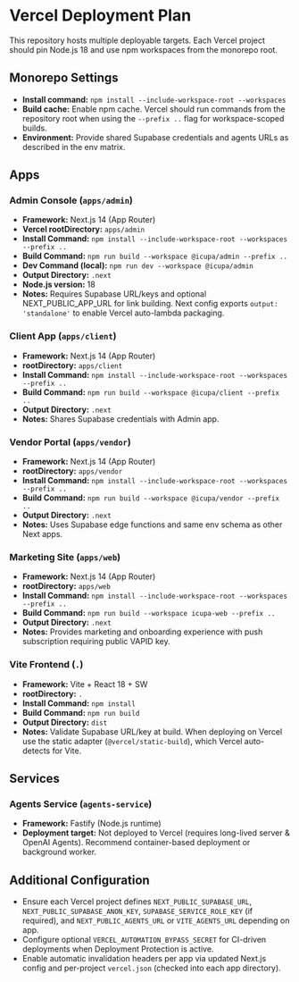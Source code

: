 # Vercel Deployment Plan

This repository hosts multiple deployable targets. Each Vercel project should pin Node.js 18 and use npm workspaces from the monorepo root.

## Monorepo Settings
- **Install command:** `npm install --include-workspace-root --workspaces`
- **Build cache:** Enable npm cache. Vercel should run commands from the repository root when using the `--prefix ..` flag for workspace-scoped builds.
- **Environment:** Provide shared Supabase credentials and agents URLs as described in the env matrix.

## Apps

### Admin Console (`apps/admin`)
- **Framework:** Next.js 14 (App Router)
- **Vercel rootDirectory:** `apps/admin`
- **Install Command:** `npm install --include-workspace-root --workspaces --prefix ..`
- **Build Command:** `npm run build --workspace @icupa/admin --prefix ..`
- **Dev Command (local):** `npm run dev --workspace @icupa/admin`
- **Output Directory:** `.next`
- **Node.js version:** 18
- **Notes:** Requires Supabase URL/keys and optional NEXT_PUBLIC_APP_URL for link building. Next config exports `output: 'standalone'` to enable Vercel auto-lambda packaging.

### Client App (`apps/client`)
- **Framework:** Next.js 14 (App Router)
- **rootDirectory:** `apps/client`
- **Install Command:** `npm install --include-workspace-root --workspaces --prefix ..`
- **Build Command:** `npm run build --workspace @icupa/client --prefix ..`
- **Output Directory:** `.next`
- **Notes:** Shares Supabase credentials with Admin app.

### Vendor Portal (`apps/vendor`)
- **Framework:** Next.js 14 (App Router)
- **rootDirectory:** `apps/vendor`
- **Install Command:** `npm install --include-workspace-root --workspaces --prefix ..`
- **Build Command:** `npm run build --workspace @icupa/vendor --prefix ..`
- **Output Directory:** `.next`
- **Notes:** Uses Supabase edge functions and same env schema as other Next apps.

### Marketing Site (`apps/web`)
- **Framework:** Next.js 14 (App Router)
- **rootDirectory:** `apps/web`
- **Install Command:** `npm install --include-workspace-root --workspaces --prefix ..`
- **Build Command:** `npm run build --workspace icupa-web --prefix ..`
- **Output Directory:** `.next`
- **Notes:** Provides marketing and onboarding experience with push subscription requiring public VAPID key.

### Vite Frontend (`.`)
- **Framework:** Vite + React 18 + SW
- **rootDirectory:** `.`
- **Install Command:** `npm install`
- **Build Command:** `npm run build`
- **Output Directory:** `dist`
- **Notes:** Validate Supabase URL/key at build. When deploying on Vercel use the static adapter (`@vercel/static-build`), which Vercel auto-detects for Vite.

## Services

### Agents Service (`agents-service`)
- **Framework:** Fastify (Node.js runtime)
- **Deployment target:** Not deployed to Vercel (requires long-lived server & OpenAI Agents). Recommend container-based deployment or background worker.

## Additional Configuration
- Ensure each Vercel project defines `NEXT_PUBLIC_SUPABASE_URL`, `NEXT_PUBLIC_SUPABASE_ANON_KEY`, `SUPABASE_SERVICE_ROLE_KEY` (if required), and `NEXT_PUBLIC_AGENTS_URL` or `VITE_AGENTS_URL` depending on app.
- Configure optional `VERCEL_AUTOMATION_BYPASS_SECRET` for CI-driven deployments when Deployment Protection is active.
- Enable automatic invalidation headers per app via updated Next.js config and per-project `vercel.json` (checked into each app directory).
